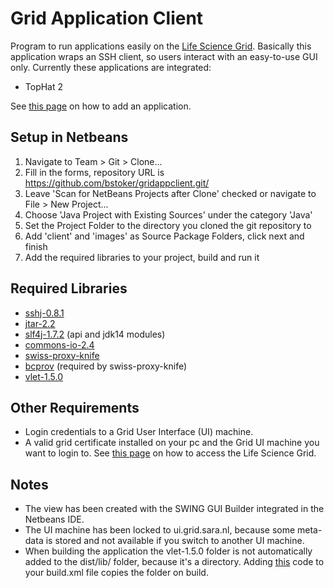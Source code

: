 Grid Application Client
=============

Program to run applications easily on the [Life Science Grid](https://github.com/bstoker/gridappclient/wiki/Life-Science-Grid). Basically this application wraps an SSH client, so users interact with an easy-to-use GUI only. Currently these applications are integrated:
* TopHat 2

See [this page](https://github.com/bstoker/gridappclient/wiki/Adding-a-New-Application) on how to add an application.

Setup in Netbeans
------------------
1. Navigate to Team > Git > Clone...
2. Fill in the forms, repository URL is https://github.com/bstoker/gridappclient.git/
3. Leave 'Scan for NetBeans Projects after Clone' checked or navigate to File > New Project...
4. Choose 'Java Project with Existing Sources' under the category 'Java'
5. Set the Project Folder to the directory you cloned the git repository to
6. Add 'client' and 'images' as Source Package Folders, click next and finish
7. Add the required libraries to your project, build and run it

Required Libraries
------------------
* [sshj-0.8.1](https://github.com/downloads/shikhar/sshj/sshj-0.8.1.zip)
* [jtar-2.2](http://search.maven.org/remotecontent?filepath=org/kamranzafar/jtar/2.2/jtar-2.2.jar)
* [slf4j-1.7.2](http://www.slf4j.org/download.html) (api and jdk14 modules)
* [commons-io-2.4](http://commons.apache.org/proper/commons-io/download_io.cgi)
* [swiss-proxy-knife](https://github.com/grith/swiss-proxy-knife)
* [bcprov](http://www.bouncycastle.org/latest_releases.html) (required by swiss-proxy-knife)
* [vlet-1.5.0](http://sourceforge.net/projects/vlet/files/vlet-1.5.0/vlet-1.5.0.zip/download)

Other Requirements
-------------------
* Login credentials to a Grid User Interface (UI) machine.
* A valid grid certificate installed on your pc and the Grid UI machine you want to login to.
See [this page](https://github.com/bstoker/gridappclient/wiki/Accessing-the-Life-Science-Grid) on how to access the Life Science Grid.

Notes
------------------
* The view has been created with the SWING GUI Builder integrated in the Netbeans IDE.
* The UI machine has been locked to ui.grid.sara.nl, because some meta-data is stored and not available if you switch to another UI machine.
* When building the application the vlet-1.5.0 folder is not automatically added to the dist/lib/ folder, because it's a directory. Adding [this](https://github.com/bstoker/gridappclient/wiki/Adding-VLET-folder-to-lib-on-build) code to your build.xml file copies the folder on build.
